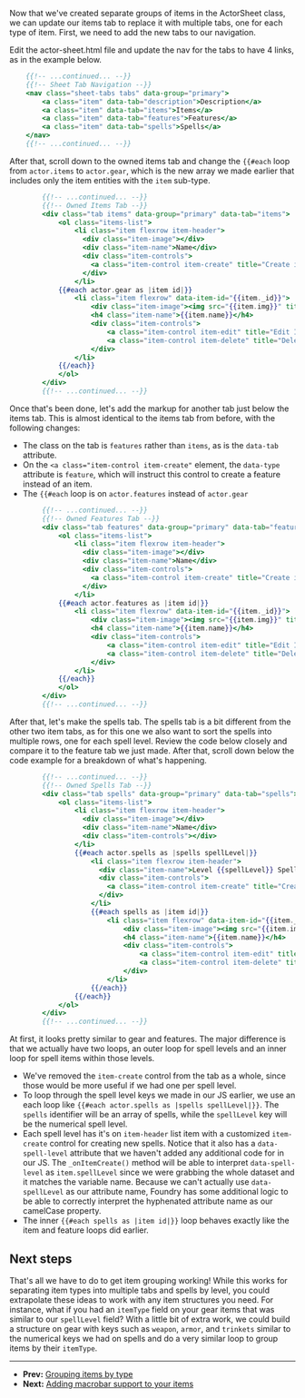 Now that we've created separate groups of items in the ActorSheet class, we can update our items tab to replace it with multiple tabs, one for each type of item. First, we need to add the new tabs to our navigation.

Edit the actor-sheet.html file and update the nav for the tabs to have 4 links, as in the example below.

<!--- {% raw %} --->

```handlebars
    {{!-- ...continued... --}}
    {{!-- Sheet Tab Navigation --}}
    <nav class="sheet-tabs tabs" data-group="primary">
        <a class="item" data-tab="description">Description</a>
        <a class="item" data-tab="items">Items</a>
        <a class="item" data-tab="features">Features</a>
        <a class="item" data-tab="spells">Spells</a>
    </nav>
    {{!-- ...continued... --}}
```

<!--- {% endraw %} --->

After that, scroll down to the owned items tab and change the <!-- {% raw %} -->`{{#each`<!-- {% endraw %} --> loop from <!-- {% raw %} -->`actor.items`<!-- {% endraw %} --> to <!-- {% raw %} -->`actor.gear`, which is the new array we made earlier that includes only the item entities with the <!-- {% raw %} -->`item`<!-- {% endraw %} --> sub-type.

<!--- {% raw %} --->

```handlebars
        {{!-- ...continued... --}}
        {{!-- Owned Items Tab --}}
        <div class="tab items" data-group="primary" data-tab="items">
            <ol class="items-list">
                <li class="item flexrow item-header">
                  <div class="item-image"></div>
                  <div class="item-name">Name</div>
                  <div class="item-controls">
                    <a class="item-control item-create" title="Create item" data-type="item"><i class="fas fa-plus"></i> Add item</a>
                  </div>
                </li>
            {{#each actor.gear as |item id|}}
                <li class="item flexrow" data-item-id="{{item._id}}">
                    <div class="item-image"><img src="{{item.img}}" title="{{item.name}}" width="24" height="24"/></div>
                    <h4 class="item-name">{{item.name}}</h4>
                    <div class="item-controls">
                        <a class="item-control item-edit" title="Edit Item"><i class="fas fa-edit"></i></a>
                        <a class="item-control item-delete" title="Delete Item"><i class="fas fa-trash"></i></a>
                    </div>
                </li>
            {{/each}}
            </ol>
        </div>
        {{!-- ...continued... --}}
```

<!--- {% endraw %} --->

Once that's been done, let's add the markup for another tab just below the items tab. This is almost identical to the items tab from before, with the following changes:

- The class on the tab is <!-- {% raw %} -->`features`<!-- {% endraw %} --> rather than <!-- {% raw %} -->`items`, as is the <!-- {% raw %} -->`data-tab`<!-- {% endraw %} --> attribute.
- On the <!-- {% raw %} -->`<a class="item-control item-create"`<!-- {% endraw %} --> element, the <!-- {% raw %} -->`data-type`<!-- {% endraw %} --> attribute is <!-- {% raw %} -->`feature`, which will instruct this control to create a feature instead of an item.
- The <!-- {% raw %} -->`{{#each`<!-- {% endraw %} --> loop is on <!-- {% raw %} -->`actor.features`<!-- {% endraw %} --> instead of <!-- {% raw %} -->`actor.gear`

<!--- {% raw %} --->

```handlebars
        {{!-- ...continued... --}}
        {{!-- Owned Features Tab --}}
        <div class="tab features" data-group="primary" data-tab="features">
            <ol class="items-list">
                <li class="item flexrow item-header">
                  <div class="item-image"></div>
                  <div class="item-name">Name</div>
                  <div class="item-controls">
                    <a class="item-control item-create" title="Create item" data-type="feature"><i class="fas fa-plus"></i> Add feature</a>
                  </div>
                </li>
            {{#each actor.features as |item id|}}
                <li class="item flexrow" data-item-id="{{item._id}}">
                    <div class="item-image"><img src="{{item.img}}" title="{{item.name}}" width="24" height="24"/></div>
                    <h4 class="item-name">{{item.name}}</h4>
                    <div class="item-controls">
                        <a class="item-control item-edit" title="Edit Item"><i class="fas fa-edit"></i></a>
                        <a class="item-control item-delete" title="Delete Item"><i class="fas fa-trash"></i></a>
                    </div>
                </li>
            {{/each}}
            </ol>
        </div>
        {{!-- ...continued... --}}
```

<!--- {% endraw %} --->

After that, let's make the spells tab. The spells tab is a bit different from the other two item tabs, as for this one we also want to sort the spells into multiple rows, one for each spell level. Review the code below closely and compare it to the feature tab we just made. After that, scroll down below the code example for a breakdown of what's happening.

<!--- {% raw %} --->

```handlebars
        {{!-- ...continued... --}}
        {{!-- Owned Spells Tab --}}
        <div class="tab spells" data-group="primary" data-tab="spells">
            <ol class="items-list">
                <li class="item flexrow item-header">
                  <div class="item-image"></div>
                  <div class="item-name">Name</div>
                  <div class="item-controls"></div>
                </li>
                {{#each actor.spells as |spells spellLevel|}}
                    <li class="item flexrow item-header">
                      <div class="item-name">Level {{spellLevel}} Spells</div>
                      <div class="item-controls">
                        <a class="item-control item-create" title="Create item" data-type="spell" data-spell-level="{{spellLevel}}"><i class="fas fa-plus"></i> Add LVL {{spellLevel}}</a>
                      </div>
                    </li>
                    {{#each spells as |item id|}}
                        <li class="item flexrow" data-item-id="{{item._id}}">
                            <div class="item-image"><img src="{{item.img}}" title="{{item.name}}" width="24" height="24"/></div>
                            <h4 class="item-name">{{item.name}}</h4>
                            <div class="item-controls">
                                <a class="item-control item-edit" title="Edit Item"><i class="fas fa-edit"></i></a>
                                <a class="item-control item-delete" title="Delete Item"><i class="fas fa-trash"></i></a>
                            </div>
                        </li>
                    {{/each}}
                {{/each}}
            </ol>
        </div>
        {{!-- ...continued... --}}
```

<!--- {% endraw %} --->

At first, it looks pretty similar to gear and features. The major difference is that we actually have two loops, an outer loop for spell levels and an inner loop for spell items within those levels.

- We've removed the <!-- {% raw %} -->`item-create`<!-- {% endraw %} --> control from the tab as a whole, since those would be more useful if we had one per spell level.
- To loop through the spell level keys we made in our JS earlier, we use an each loop like <!-- {% raw %} -->`{{#each actor.spells as |spells spellLevel|}}`<!-- {% endraw %} -->. The <!-- {% raw %} -->`spells`<!-- {% endraw %} --> identifier will be an array of spells, while the <!-- {% raw %} -->`spellLevel`<!-- {% endraw %} --> key will be the numerical spell level.
- Each spell level has it's on <!-- {% raw %} -->`item-header`<!-- {% endraw %} --> list item with a customized <!-- {% raw %} -->`item-create`<!-- {% endraw %} --> control for creating new spells. Notice that it also has a <!-- {% raw %} -->`data-spell-level`<!-- {% endraw %} --> attribute that we haven't added any additional code for in our JS. The <!-- {% raw %} -->`_onItemCreate()`<!-- {% endraw %} --> method will be able to interpret <!-- {% raw %} -->`data-spell-level`<!-- {% endraw %} --> as <!-- {% raw %} -->`item.spellLevel`<!-- {% endraw %} --> since we were grabbing the whole dataset and it matches the variable name. Because we can't actually use <!-- {% raw %} -->`data-spellLevel`<!-- {% endraw %} --> as our attribute name, Foundry has some additional logic to be able to correctly interpret the hyphenated attribute name as our camelCase property.
- The inner <!-- {% raw %} -->`{{#each spells as |item id|}}`<!-- {% endraw %} --> loop behaves exactly like the item and feature loops did earlier.

## Next steps

That's all we have to do to get item grouping working! While this works for separating item types into multiple tabs and spells by level, you could extrapolate these ideas to work with any item structures you need. For instance, what if you had an <!-- {% raw %} -->`itemType`<!-- {% endraw %} --> field on your gear items that was similar to our <!-- {% raw %} -->`spellLevel`<!-- {% endraw %} --> field? With a little bit of extra work, we could build a structure on gear with keys such as <!-- {% raw %} -->`weapon`, <!-- {% raw %} -->`armor`, and <!-- {% raw %} -->`trinkets`<!-- {% endraw %} --> similar to the numerical keys we had on spells and do a very similar loop to group items by their <!-- {% raw %} -->`itemType`<!-- {% endraw %} -->.

---

* **Prev:** [Grouping items by type](https://foundry-vtt-community.github.io/wiki/SD11.3-Grouping-items-by-type)
* **Next:** [Adding macrobar support to your items](16-Adding-macrobar-support-to-your-Items)